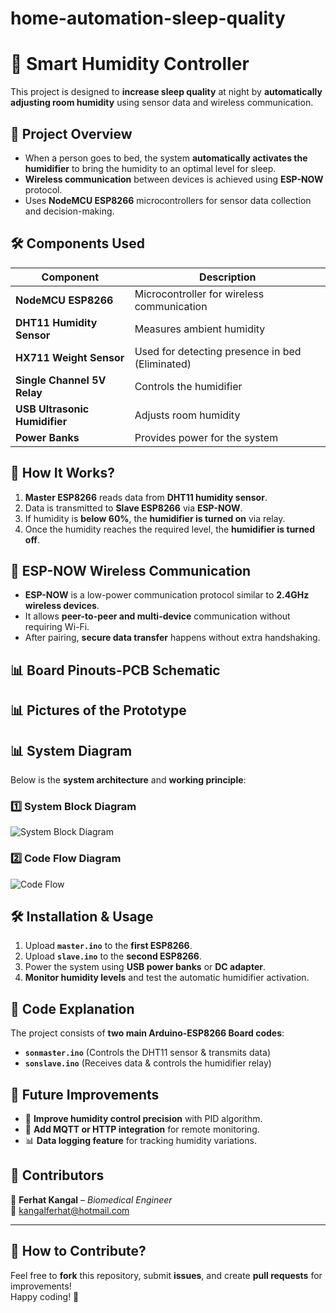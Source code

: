 # home-automation-sleep-quality

# 🌿 Smart Humidity Controller

This project is designed to **increase sleep quality** at night by **automatically adjusting room humidity** using sensor data and wireless communication.

## 🌟 Project Overview

- When a person goes to bed, the system **automatically activates the humidifier** to bring the humidity to an optimal level for sleep.
- **Wireless communication** between devices is achieved using **ESP-NOW** protocol.
- Uses **NodeMCU ESP8266** microcontrollers for sensor data collection and decision-making.

## 🛠️ **Components Used**
| Component | Description |
|-----------|------------|
| **NodeMCU ESP8266** | Microcontroller for wireless communication |
| **DHT11 Humidity Sensor** | Measures ambient humidity |
| **HX711 Weight Sensor** | Used for detecting presence in bed (Eliminated) |
| **Single Channel 5V Relay** | Controls the humidifier |
| **USB Ultrasonic Humidifier** | Adjusts room humidity |
| **Power Banks** | Provides power for the system |

## 📡 **How It Works?**
1. **Master ESP8266** reads data from **DHT11 humidity sensor**.
2. Data is transmitted to **Slave ESP8266** via **ESP-NOW**.
3. If humidity is **below 60%**, the **humidifier is turned on** via relay.
4. Once the humidity reaches the required level, the **humidifier is turned off**.

## 🔗 **ESP-NOW Wireless Communication**
- **ESP-NOW** is a low-power communication protocol similar to **2.4GHz wireless devices**.
- It allows **peer-to-peer and multi-device** communication without requiring Wi-Fi.
- After pairing, **secure data transfer** happens without extra handshaking.


## 📊 **Board Pinouts-PCB Schematic**

## 📊 **Pictures of the Prototype**


## 📊 **System Diagram**
Below is the **system architecture** and **working principle**:

### **1️⃣ System Block Diagram**
![System Block Diagram](Diagrams/Başlıksız%20Diyagram.drawio.png)

### **2️⃣ Code Flow Diagram**
![Code Flow](Diagrams/CODE.drawio.png)

## 🛠️ **Installation & Usage**
1. Upload **`master.ino`** to the **first ESP8266**.
2. Upload **`slave.ino`** to the **second ESP8266**.
3. Power the system using **USB power banks** or **DC adapter**.
4. **Monitor humidity levels** and test the automatic humidifier activation.

## 📜 **Code Explanation**
The project consists of **two main Arduino-ESP8266 Board codes**:
- **`sonmaster.ino`** (Controls the DHT11 sensor & transmits data)
- **`sonslave.ino`** (Receives data & controls the humidifier relay)

## 📌 **Future Improvements**
- 🔧 **Improve humidity control precision** with PID algorithm.
- 📡 **Add MQTT or HTTP integration** for remote monitoring.
- 📊 **Data logging feature** for tracking humidity variations.

## 🎯 **Contributors**
👤 **Ferhat Kangal** – *Biomedical Engineer*  
📧 kangalferhat@hotmail.com  

---

## 🚀 **How to Contribute?**
Feel free to **fork** this repository, submit **issues**, and create **pull requests** for improvements!  
Happy coding! 🚀
